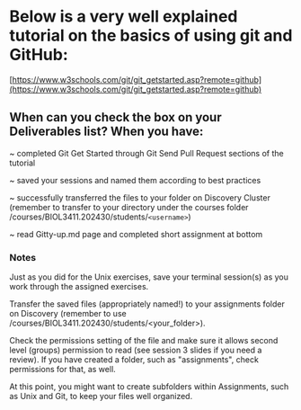 # Below is a very well explained tutorial on the basics of using git and GitHub:

[https://www.w3schools.com/git/git_getstarted.asp?remote=github](https://www.w3schools.com/git/git_getstarted.asp?remote=github)

## When can you check the box on your Deliverables list? When you have:

~ completed Git Get Started through Git Send Pull Request sections of the tutorial

~ saved your sessions and named them according to best practices

~ successfully transferred the files to your folder on Discovery Cluster (remember to transfer to your directory under the courses folder /courses/BIOL3411.202430/students/`<username>`)

~ read Gitty-up.md page and completed short assignment at bottom

### Notes

Just as you did for the Unix exercises, save your terminal session(s) as you work through the assigned exercises.

Transfer the saved files (appropriately named!) to your assignments folder on Discovery (remember to use /courses/BIOL3411.202430/students/<your_folder>). 

Check the permissions setting of the file and make sure it allows second level (groups) permission to read (see session 3 slides if you need a review). If you have created a folder, such as "assignments", check permissions for that, as well.

At this point, you might want to create subfolders within Assignments, such as Unix and Git, to keep your files well organized.
